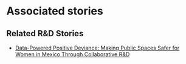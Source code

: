 # Associated stories

<!-- !!DO NOT REMOVE!! start autogenerated hyperlinks -->
## Related R&D Stories
- [Data-Powered Positive Deviance: Making Public Spaces Safer for Women in Mexico Through Collaborative R&D](/stories/?doc=Explorers_MEX)
<!-- !!DO NOT REMOVE!! end autogenerated hyperlinks -->